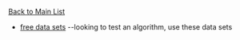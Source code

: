[Back to Main List](https://gist.github.com/JsWatt/4aef73498525961a5764)

* [free data sets](http://www.theguardian.com/news/datablog/interactive/2013/jan/14/all-our-datasets-index) --looking to test an algorithm, use these data sets
